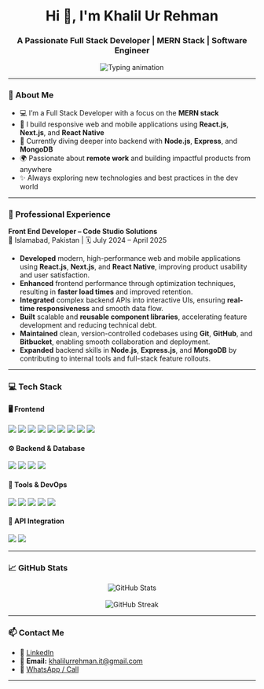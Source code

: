 <h1 align="center">Hi 👋, I'm Khalil Ur Rehman</h1>
<h3 align="center">A Passionate Full Stack Developer | MERN Stack | Software Engineer</h3>

<p align="center">
  <img src="https://readme-typing-svg.herokuapp.com/?lines=Full-Stack+Software+Developer;MERN+Stack+Specialist;React+%7C+Next.js+%7C+Node.js+Lover;Open+Source+Contributor;Always+Learning+Something+New!&center=true&width=500&height=45" alt="Typing animation" />
</p>

---

### 🚀 About Me

- 💻 I’m a Full Stack Developer with a focus on the **MERN stack**  
- 🔧 I build responsive web and mobile applications using **React.js**, **Next.js**, and **React Native**
- 🧠 Currently diving deeper into backend with **Node.js**, **Express**, and **MongoDB**
- 🌍 Passionate about **remote work** and building impactful products from anywhere
- ✨ Always exploring new technologies and best practices in the dev world

---

### 💼 Professional Experience

**Front End Developer – Code Studio Solutions**  
📍 Islamabad, Pakistan | 🗓️ July 2024 – April 2025

- **Developed** modern, high-performance web and mobile applications using **React.js**, **Next.js**, and **React Native**, improving product usability and user satisfaction.
- **Enhanced** frontend performance through optimization techniques, resulting in **faster load times** and improved retention.
- **Integrated** complex backend APIs into interactive UIs, ensuring **real-time responsiveness** and smooth data flow.
- **Built** scalable and **reusable component libraries**, accelerating feature development and reducing technical debt.
- **Maintained** clean, version-controlled codebases using **Git**, **GitHub**, and **Bitbucket**, enabling smooth collaboration and deployment.
- **Expanded** backend skills in **Node.js**, **Express.js**, and **MongoDB** by contributing to internal tools and full-stack feature rollouts.

---

### 💻 Tech Stack

#### 🖥 Frontend

<p>
  <img src="https://skillicons.dev/icons?i=react" />
  <img src="https://skillicons.dev/icons?i=nextjs" />
  <img src="https://skillicons.dev/icons?i=html" />
  <img src="https://skillicons.dev/icons?i=css" />
  <img src="https://skillicons.dev/icons?i=js" />
  <img src="https://skillicons.dev/icons?i=tailwind" />
  <img src="https://skillicons.dev/icons?i=bootstrap" />
  <img src="https://skillicons.dev/icons?i=redux" />
  <img src="https://skillicons.dev/icons?i=reactnative" />
</p>

#### ⚙️ Backend & Database

<p>
  <img src="https://skillicons.dev/icons?i=nodejs" />
  <img src="https://skillicons.dev/icons?i=express" />
  <img src="https://skillicons.dev/icons?i=mongodb" />
  <img src="https://skillicons.dev/icons?i=firebase" />
</p>

#### 🔧 Tools & DevOps

<p>
  <img src="https://skillicons.dev/icons?i=git" />
  <img src="https://skillicons.dev/icons?i=github" />
  <img src="https://skillicons.dev/icons?i=bitbucket" />
  <img src="https://skillicons.dev/icons?i=vscode" />
  <img src="https://skillicons.dev/icons?i=postman" />
</p>

#### 🔌 API Integration

<p>
  <img src="https://img.shields.io/badge/RESTful%20APIs-%23007ACC?style=for-the-badge&logo=api&logoColor=white" />
  <img src="https://img.shields.io/badge/Third%20Party%20Services-%236DB33F?style=for-the-badge" />
</p>

---

### 📈 GitHub Stats

<p align="center">
  <img src="https://github-readme-stats.vercel.app/api?username=khalilurrehman-it&show_icons=true&theme=radical" alt="GitHub Stats" />
  <br /><br />
  <img src="https://github-readme-streak-stats.herokuapp.com/?user=khalilurrehman-it&theme=radical" alt="GitHub Streak" />
</p>

---

### 📫 Contact Me

- 💼 [LinkedIn](https://www.linkedin.com/in/khalil-ur-rehman-it/)
- 📧 **Email:** khalilurrehman.it@gmail.com  
- 📱 [WhatsApp / Call](https://wa.me/923125301590)

---
